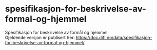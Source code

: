 # spesifikasjon-for-beskrivelse-av-formal-og-hjemmel
Spesifikasjon for beskrivelse av formål og hjemmel  
Gjeldende versjon er publisert her: https://doc.difi.no/data/spesifikasjon-for-beskrivelse-av-formal-og-hjemmel/
